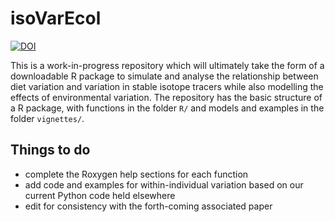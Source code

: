 # isoVarEcol

[![DOI](https://zenodo.org/badge/267010833.svg)](https://zenodo.org/badge/latestdoi/267010833)

This is a work-in-progress repository which will ultimately take the form of a downloadable R package to simulate and analyse the relationship between diet variation and variation in stable isotope tracers while also modelling the effects of environmental variation. The repository has the basic structure of a R package, with functions in the folder `R/` and models and examples in the folder `vignettes/`.

## Things to do

- complete the Roxygen help sections for each function
- add code and examples for within-individual variation based on our current Python code held elsewhere
- edit for consistency with the forth-coming associated paper
